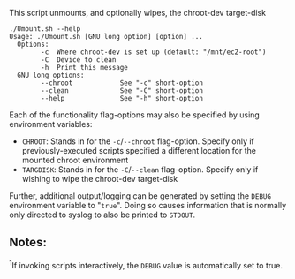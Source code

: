This script unmounts, and optionally wipes, the chroot-dev target-disk

~~~
./Umount.sh --help
Usage: ./Umount.sh [GNU long option] [option] ...
  Options:
        -c  Where chroot-dev is set up (default: "/mnt/ec2-root")
        -C  Device to clean
        -h  Print this message
  GNU long options:
        --chroot            See "-c" short-option
        --clean             See "-C" short-option
        --help              See "-h" short-option
~~~

Each of the functionality flag-options may also be specified by using environment variables:

- `CHROOT`: Stands in for the `-c`/`--chroot` flag-option. Specify only if previously-executed scripts specified a different location for the mounted chroot environment
- `TARGDISK`: Stands in for the `-C`/`--clean` flag-option. Specify only if wishing to wipe the chroot-dev target-disk

Further, additional output/logging can be generated by setting the `DEBUG` environment variable to "`true`". Doing so causes information that is normally only directed to syslog to also be printed to `STDOUT`.

## Notes:

<sup>1</sup>If invoking scripts interactively, the `DEBUG` value is automatically set to true.
